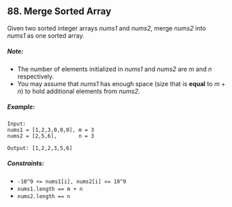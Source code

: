 ## 88. Merge Sorted Array

Given two sorted integer arrays *nums1* and *nums2*, merge *nums2* into *nums1* as one sorted array.

##### Note:

* The number of elements initialized in *nums1* and *nums2* are *m* and *n* respectively.
* You may assume that *nums1* has enough space (size that is **equal** to *m* + *n*) to hold additional elements from *nums2*.

##### Example:
```
Input:
nums1 = [1,2,3,0,0,0], m = 3
nums2 = [2,5,6],       n = 3

Output: [1,2,2,3,5,6]
```

##### Constraints:

* ```-10^9 <= nums1[i], nums2[i] <= 10^9```
* ```nums1.length == m + n```
* ```nums2.length == n```